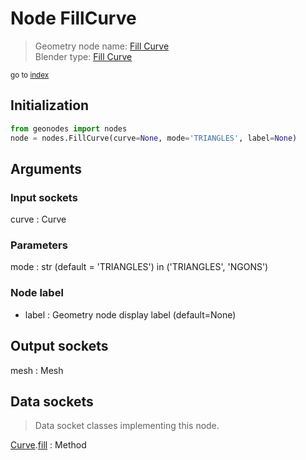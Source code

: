 
# Node FillCurve

> Geometry node name: [Fill Curve](https://docs.blender.org/manual/en/latest/modeling/geometry_nodes/material/fill_curve.html)<br>
  Blender type: [Fill Curve](https://docs.blender.org/api/current/bpy.types.GeometryNodeFillCurve.html)
  
<sub>go to [index](/docs/index.md)</sub>

## Initialization

```python
from geonodes import nodes
node = nodes.FillCurve(curve=None, mode='TRIANGLES', label=None)
```



## Arguments


### Input sockets

curve : Curve

### Parameters

mode : str (default = 'TRIANGLES') in ('TRIANGLES', 'NGONS')

### Node label

- label : Geometry node display label (default=None)

## Output sockets

mesh : Mesh

## Data sockets

> Data socket classes implementing this node.
  
[Curve](/docs/sockets/Curve.md).[fill](/docs/sockets/Curve.md#fill) : Method

